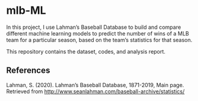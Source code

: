 # mlb-ML

In this project, I use Lahman’s Baseball Database to build and compare different machine learning models to predict the number of wins of a MLB team for a particular season, based on the team’s statistics for that season.

This repository contains the dataset, codes, and analysis report.

## References

Lahman, S. (2020). Lahman’s Baseball Database, 1871-2019, Main page. Retrieved from http://www.seanlahman.com/baseball-archive/statistics/
